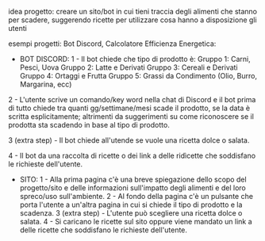 idea progetto: creare un sito/bot in cui tieni traccia degli alimenti che stanno per scadere, suggerendo ricette per utilizzare cosa hanno a disposizione gli utenti

esempi progetti: Bot Discord, Calcolatore Efficienza Energetica:

- BOT DISCORD: 
1 - Il bot chiede che tipo di prodotto è:
  Gruppo 1: Carni, Pesci, Uova
  Gruppo 2: Latte e Derivati
  Gruppo 3: Cereali e Derivati
  Gruppo 4: Ortaggi e Frutta
  Gruppo 5: Grassi da Condimento (Olio, Burro, Margarina, ecc)
  
2 -  L'utente scrive un comando/key word nella chat di Discord e il bot prima di tutto chiede tra quanti gg/settimane/mesi scade il prodotto, se la data è scritta esplicitamente; altrimenti da suggerimenti su come riconoscere se il prodotta sta scadendo in base al tipo di prodotto.

3 (extra step) - Il bot chiede all'utende se vuole una ricetta dolce o salata.

4 - Il bot da una raccolta di ricette o dei link a delle ridìcette che soddisfano le richieste dell'utente.


- SITO:
1 - Alla prima pagina c'è una breve spiegazione dello scopo del progetto/sito e delle informazioni sull'impatto degli alimenti e del loro spreco/uso sull'ambiente.
2 - Al fondo della pagina c'è un pulsante che porta l'utente a un'altra pagina in cui si chiede il tipo di prodotto e la scadenza.
3 (extra step) - L'utente può scegliere una ricetta dolce o salata.
4 - Si caricano le ricette sul sito oppure viene mandato un link a delle ricette che soddisfano le richieste dell'utente.
